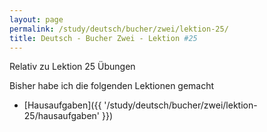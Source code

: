 ```yaml
---
layout: page
permalink: /study/deutsch/bucher/zwei/lektion-25/
title: Deutsch - Bucher Zwei - Lektion #25
---
```


Relativ zu Lektion 25 Übungen

Bisher habe ich die folgenden Lektionen gemacht

* [Hausaufgaben]({{ '/study/deutsch/bucher/zwei/lektion-25/hausaufgaben' }})
